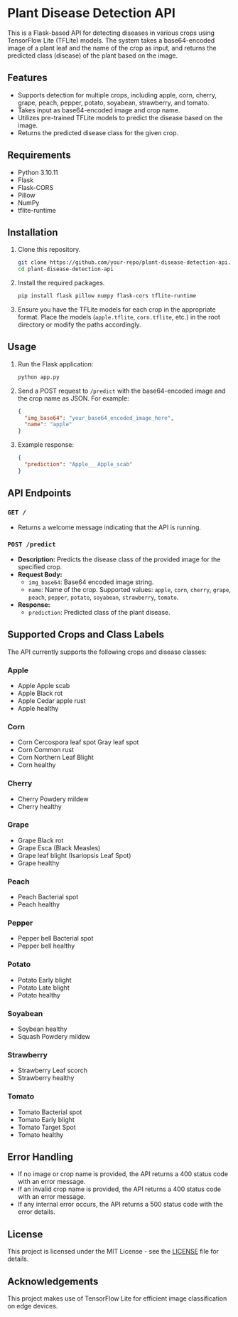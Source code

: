 # Plant Disease Detection API

This is a Flask-based API for detecting diseases in various crops using TensorFlow Lite (TFLite) models. The system takes a base64-encoded image of a plant leaf and the name of the crop as input, and returns the predicted class (disease) of the plant based on the image.

## Features
- Supports detection for multiple crops, including apple, corn, cherry, grape, peach, pepper, potato, soyabean, strawberry, and tomato.
- Takes input as base64-encoded image and crop name.
- Utilizes pre-trained TFLite models to predict the disease based on the image.
- Returns the predicted disease class for the given crop.

## Requirements
- Python 3.10.11
- Flask
- Flask-CORS
- Pillow
- NumPy
- tflite-runtime

## Installation

1. Clone this repository.
   ```bash
   git clone https://github.com/your-repo/plant-disease-detection-api.git
   cd plant-disease-detection-api
   ```

2. Install the required packages.
   ```bash
   pip install flask pillow numpy flask-cors tflite-runtime
   ```

3. Ensure you have the TFLite models for each crop in the appropriate format. Place the models (`apple.tflite`, `corn.tflite`, etc.) in the root directory or modify the paths accordingly.

## Usage

1. Run the Flask application:
   ```bash
   python app.py
   ```

2. Send a POST request to `/predict` with the base64-encoded image and the crop name as JSON. For example:

   ```json
   {
     "img_base64": "your_base64_encoded_image_here",
     "name": "apple"
   }
   ```

3. Example response:
   ```json
   {
     "prediction": "Apple___Apple_scab"
   }
   ```

## API Endpoints

### `GET /`
- Returns a welcome message indicating that the API is running.

### `POST /predict`
- **Description:** Predicts the disease class of the provided image for the specified crop.
- **Request Body:**
  - `img_base64`: Base64 encoded image string.
  - `name`: Name of the crop. Supported values: `apple`, `corn`, `cherry`, `grape`, `peach`, `pepper`, `potato`, `soyabean`, `strawberry`, `tomato`.
- **Response:**
  - `prediction`: Predicted class of the plant disease.

## Supported Crops and Class Labels

The API currently supports the following crops and disease classes:

### Apple
- Apple Apple scab
- Apple Black rot
- Apple Cedar apple rust
- Apple healthy

### Corn
- Corn Cercospora leaf spot Gray leaf spot
- Corn Common rust
- Corn Northern Leaf Blight
- Corn healthy

### Cherry
- Cherry Powdery mildew
- Cherry healthy

### Grape
- Grape Black rot
- Grape Esca (Black Measles)
- Grape leaf blight (Isariopsis Leaf Spot)
- Grape healthy

### Peach
- Peach Bacterial spot
- Peach healthy

### Pepper
- Pepper bell Bacterial spot
- Pepper bell healthy

### Potato
- Potato Early blight
- Potato Late blight
- Potato healthy

### Soyabean
- Soybean healthy
- Squash Powdery mildew

### Strawberry
- Strawberry Leaf scorch
- Strawberry healthy

### Tomato
- Tomato Bacterial spot
- Tomato Early blight
- Tomato Target Spot
- Tomato healthy

## Error Handling
- If no image or crop name is provided, the API returns a 400 status code with an error message.
- If an invalid crop name is provided, the API returns a 400 status code with an error message.
- If any internal error occurs, the API returns a 500 status code with the error details.

## License
This project is licensed under the MIT License - see the [LICENSE](LICENSE) file for details.

## Acknowledgements
This project makes use of TensorFlow Lite for efficient image classification on edge devices.

